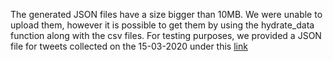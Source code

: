 The generated JSON files have a size bigger than 10MB. We were unable to upload them, however it is possible to get them by using the hydrate_data function along with the csv files.
For testing purposes, we provided a JSON file for tweets collected on the 15-03-2020 under this [link](https://drive.google.com/file/d/1JXpUtXKwkBbrtQ2BuVIL6_8O-AXqGzra/view?usp=sharing)